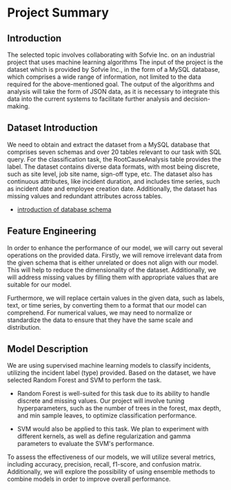 # Project Summary
## Introduction
The selected topic involves collaborating with Sofvie Inc. on an industrial project that uses machine learning algorithms 
The input of the project is the dataset which is provided by Sofvie Inc., in the form of a MySQL database, which comprises a wide range of information, not limited to the data required for the above-mentioned goal. The output of the algorithms and analysis will take the form of JSON data, as it is necessary to integrate this data into the current systems to facilitate further analysis and decision-making.

## Dataset Introduction
We need to obtain and extract the dataset from a MySQL database that comprises seven schemas and over 20 tables relevant to our task with SQL query. For the classification task, the RootCauseAnalysis table provides the label.
The dataset contains diverse data formats, with most being discrete, such as site level, job site name, sign-off type, etc. The dataset also has continuous attributes, like incident duration, and includes time series, such as incident date and employee creation date. Additionally, the dataset has missing values and redundant attributes across tables.

- [introduction of database schema](documents/database_schema.md)
## Feature Engineering
In order to enhance the performance of our model, we will carry out several operations on the provided data. Firstly, we will remove irrelevant data from the given schema that is either unrelated or does not align with our model. This will help to reduce the dimensionality of the dataset. Additionally, we will address missing values by filling them with appropriate values that are suitable for our model.

Furthermore, we will replace certain values in the given data, such as labels, text, or time series, by converting them to a format that our model can comprehend. For numerical values, we may need to normalize or standardize the data to ensure that they have the same scale and distribution.
## Model Description
We are using supervised machine learning models to classify incidents, utilizing the incident label (type) provided. Based on the dataset, we have selected Random Forest and SVM to perform the task.

- Random Forest is well-suited for this task due to its ability to handle discrete and missing values. Our project will involve tuning hyperparameters, such as the number of trees in the forest, max depth, and min sample leaves, to optimize classification performance.

- SVM would also be applied to this task. We plan to experiment with different kernels, as well as define regularization and gamma parameters to evaluate the SVM's performance.

To assess the effectiveness of our models, we will utilize several metrics, including accuracy, precision, recall, f1-score, and confusion matrix. Additionally, we will explore the possibility of using ensemble methods to combine models in order to improve overall performance.
